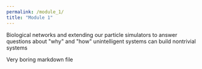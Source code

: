 ```yaml
---
permalink: /module_1/
title: "Module 1"
---
```


Biological networks and extending our particle simulators to answer questions about "why" and "how" unintelligent systems can build nontrivial systems

Very boring markdown file
